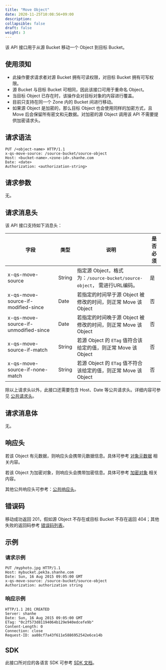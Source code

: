 ```yaml
---
title: "Move Object"
date: 2020-11-25T10:08:56+09:00
description:
collapsible: false
draft: false
weight: 3
---
```


该 API 接口用于从源 Bucket 移动一个 Object 到目标 Bucket。

## 使用须知

- 此操作要求请求者对源 Bucket 拥有可读权限，对目标 Bucket 拥有可写权限。
- 源 Bucket 与目标 Bucket 可相同，因此该接口可用于重命名 Object。
- 当目标 Object 已存在时，该操作会对目标对象的内容进行覆盖。
- 目前只支持在同一个 Zone 内的 Bucket 间进行移动。
- 如果源 Object 是加密的，那么目标 Object 也会使用同样的加密方式，且 Move 后会保留所有密文和元数据。对加密的源 Object 调用该 API 不需要提供加密请求头。

## 请求语法

```http
PUT /<object-name> HTTP/1.1
x-qs-move-source: /source-bucket/source-object
Host: <bucket-name>.<zone-id>.shanhe.com
Date: <date>
Authorization: <authorization-string>
```

## 请求参数

无。

## 请求消息头

该 API 接口支持如下消息头：

| 字段 | 类型 | 说明 | 是否必须 |
| --- | --- | --- | --- |
| x-qs-move-source | String | 指定源 Object，格式为：`/source-bucket/source-object`， 需进行URL编码。 | 是 |
| x-qs-move-source-if-modified-since | Date | 若指定的时间早于源 Object 被修改的时间，则正常 Move 该 Object | 否 |
| x-qs-move-source-if-unmodified-since | Date | 若指定的时间晚于源 Object 被修改的时间，则正常 Move 该 Object | 否 |
| x-qs-move-source-if-match | String | 若源 Object 的 `ETag` 值符合该给定的值，则正常 Move 该 Object | 否 |
| x-qs-move-source-if-none-match | String | 若源 Object 的 `ETag` 值不符合该给定的值，则正常 Move 该 Object | 否 |

除以上请求头以外，此接口还需要包含 Host、Date 等公共请求头。详细内容可参见 [公共请求头](/storage/object-storage/api/common_header/#请求头字段-request-header)。

## 请求消息体

无。

## 响应头

若该 Object 有元数据，则响应头会携带元数据信息。具体可参考 [对象元数据](/storage/object-storage/api/metadata/) 相关内容。

若该 Object 为加密对象，则响应头会携带加密信息。具体可参考 [加密对象](/storage/object-storage/api/object/encryption/) 相关内容。

其他公共响应头可参考：[公共响应头](/storage/object-storage/api/common_header/#响应头字段-response-header)。

## 错误码

移动成功返回 201，假如源 Object 不存在或目标 Bucket 不存在返回 404；其他失败的返回码参考 [错误码列表](/storage/object-storage/api/error_code/#错误码列表)。

## 示例

### 请求示例

```http
PUT /myphoto.jpg HTTP/1.1
Host: mybucket.pek3a.shanhe.com
Date: Sun, 16 Aug 2015 09:05:00 GMT
x-qs-move-source: /source-bucket/source-object
Authorization: authorization string
```

### 响应示例

```http
HTTP/1.1 201 CREATED
Server: shanhe
Date: Sun, 16 Aug 2015 09:05:00 GMT
ETag: "0c2f573d81194064b129e940edcefe9b"
Content-Length: 0
Connection: close
Request-ID: aa08cf7a43f611e5886952542e6ce14b
```

## SDK

此接口所对应的各语言 SDK 可参考 [SDK 文档](/storage/object-storage/sdk/)。